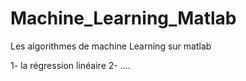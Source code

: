 # Machine_Learning_Matlab

Les algorithmes de machine Learning sur matlab

1- la régression linéaire
2- ....
